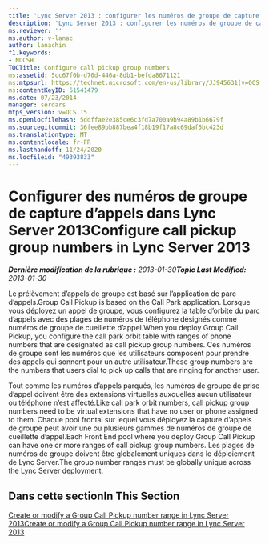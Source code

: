 ```yaml
---
title: 'Lync Server 2013 : configurer les numéros de groupe de capture d’appels'
description: 'Lync Server 2013 : configurer les numéros de groupe de capture d’appels.'
ms.reviewer: ''
ms.author: v-lanac
author: lanachin
f1.keywords:
- NOCSH
TOCTitle: Configure call pickup group numbers
ms:assetid: 5cc67f0b-d70d-446a-8db1-befda8671121
ms:mtpsurl: https://technet.microsoft.com/en-us/library/JJ945631(v=OCS.15)
ms:contentKeyID: 51541479
ms.date: 07/23/2014
manager: serdars
mtps_version: v=OCS.15
ms.openlocfilehash: 5ddffae2e385ce6c3fd7a700a9b94a89b1b6679f
ms.sourcegitcommit: 36fee89bb887bea4f18b19f17a8c69daf5bc423d
ms.translationtype: MT
ms.contentlocale: fr-FR
ms.lasthandoff: 11/24/2020
ms.locfileid: "49393833"
---
```

# <a name="configure-call-pickup-group-numbers-in-lync-server-2013"></a><span data-ttu-id="c3879-103">Configurer des numéros de groupe de capture d’appels dans Lync Server 2013</span><span class="sxs-lookup"><span data-stu-id="c3879-103">Configure call pickup group numbers in Lync Server 2013</span></span>

<div data-xmlns="http://www.w3.org/1999/xhtml">

<div class="topic" data-xmlns="http://www.w3.org/1999/xhtml" data-msxsl="urn:schemas-microsoft-com:xslt" data-cs="https://msdn.microsoft.com/">

<div data-asp="https://msdn2.microsoft.com/asp">



</div>

<div id="mainSection">

<div id="mainBody"><span data-ttu-id="c3879-104">

<span> </span></span><span class="sxs-lookup"><span data-stu-id="c3879-104">

<span> </span></span></span>

<span data-ttu-id="c3879-105">_**Dernière modification de la rubrique :** 2013-01-30_</span><span class="sxs-lookup"><span data-stu-id="c3879-105">_**Topic Last Modified:** 2013-01-30_</span></span>

<span data-ttu-id="c3879-106">Le prélèvement d’appels de groupe est basé sur l’application de parc d’appels.</span><span class="sxs-lookup"><span data-stu-id="c3879-106">Group Call Pickup is based on the Call Park application.</span></span> <span data-ttu-id="c3879-107">Lorsque vous déployez un appel de groupe, vous configurez la table d’orbite du parc d’appels avec des plages de numéros de téléphone désignés comme numéros de groupe de cueillette d’appel.</span><span class="sxs-lookup"><span data-stu-id="c3879-107">When you deploy Group Call Pickup, you configure the call park orbit table with ranges of phone numbers that are designated as call pickup group numbers.</span></span> <span data-ttu-id="c3879-108">Ces numéros de groupe sont les numéros que les utilisateurs composent pour prendre des appels qui sonnent pour un autre utilisateur.</span><span class="sxs-lookup"><span data-stu-id="c3879-108">These group numbers are the numbers that users dial to pick up calls that are ringing for another user.</span></span>

<span data-ttu-id="c3879-109">Tout comme les numéros d’appels parqués, les numéros de groupe de prise d’appel doivent être des extensions virtuelles auxquelles aucun utilisateur ou téléphone n’est affecté.</span><span class="sxs-lookup"><span data-stu-id="c3879-109">Like call park orbit numbers, call pickup group numbers need to be virtual extensions that have no user or phone assigned to them.</span></span> <span data-ttu-id="c3879-110">Chaque pool frontal sur lequel vous déployez la capture d’appels de groupe peut avoir une ou plusieurs gammes de numéros de groupe de cueillette d’appel.</span><span class="sxs-lookup"><span data-stu-id="c3879-110">Each Front End pool where you deploy Group Call Pickup can have one or more ranges of call pickup group numbers.</span></span> <span data-ttu-id="c3879-111">Les plages de numéros de groupe doivent être globalement uniques dans le déploiement de Lync Server.</span><span class="sxs-lookup"><span data-stu-id="c3879-111">The group number ranges must be globally unique across the Lync Server deployment.</span></span>

<div>

## <a name="in-this-section"></a><span data-ttu-id="c3879-112">Dans cette section</span><span class="sxs-lookup"><span data-stu-id="c3879-112">In This Section</span></span>

[<span data-ttu-id="c3879-113">Create or modify a Group Call Pickup number range in Lync Server 2013</span><span class="sxs-lookup"><span data-stu-id="c3879-113">Create or modify a Group Call Pickup number range in Lync Server 2013</span></span>](lync-server-2013-create-or-modify-a-group-call-pickup-number-range.md)

<span data-ttu-id="c3879-114"></div>

</div>

<span> </span>

</div>

</div>

</span><span class="sxs-lookup"><span data-stu-id="c3879-114"></div>

</div>

<span> </span>

</div>

</div>

</span></span></div>

